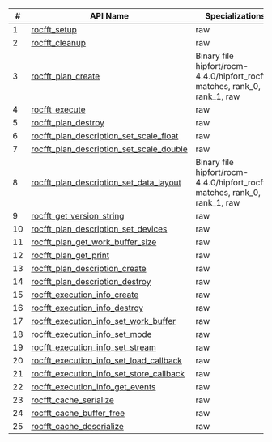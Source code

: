 \# | API Name | Specializations
----|---------------|---------
1 | [rocfft_setup](https://rocmsoftwareplatform.github.io/hipfort/interfacehipfort__rocfft_1_1rocfft__setup.html "Interface documentation") | raw
2 | [rocfft_cleanup](https://rocmsoftwareplatform.github.io/hipfort/interfacehipfort__rocfft_1_1rocfft__cleanup.html "Interface documentation") | raw
3 | [rocfft_plan_create](https://rocmsoftwareplatform.github.io/hipfort/interfacehipfort__rocfft_1_1rocfft__plan__create.html "Interface documentation") | Binary file hipfort/rocm-4.4.0/hipfort_rocfft.o matches, rank_0, rank_1, raw
4 | [rocfft_execute](https://rocmsoftwareplatform.github.io/hipfort/interfacehipfort__rocfft_1_1rocfft__execute.html "Interface documentation") | raw
5 | [rocfft_plan_destroy](https://rocmsoftwareplatform.github.io/hipfort/interfacehipfort__rocfft_1_1rocfft__plan__destroy.html "Interface documentation") | raw
6 | [rocfft_plan_description_set_scale_float](https://rocmsoftwareplatform.github.io/hipfort/interfacehipfort__rocfft_1_1rocfft__plan__description__set__scale__float.html "Interface documentation") | raw
7 | [rocfft_plan_description_set_scale_double](https://rocmsoftwareplatform.github.io/hipfort/interfacehipfort__rocfft_1_1rocfft__plan__description__set__scale__double.html "Interface documentation") | raw
8 | [rocfft_plan_description_set_data_layout](https://rocmsoftwareplatform.github.io/hipfort/interfacehipfort__rocfft_1_1rocfft__plan__description__set__data__layout.html "Interface documentation") | Binary file hipfort/rocm-4.4.0/hipfort_rocfft.o matches, rank_0, rank_1, raw
9 | [rocfft_get_version_string](https://rocmsoftwareplatform.github.io/hipfort/interfacehipfort__rocfft_1_1rocfft__get__version__string.html "Interface documentation") | raw
10 | [rocfft_plan_description_set_devices](https://rocmsoftwareplatform.github.io/hipfort/interfacehipfort__rocfft_1_1rocfft__plan__description__set__devices.html "Interface documentation") | raw
11 | [rocfft_plan_get_work_buffer_size](https://rocmsoftwareplatform.github.io/hipfort/interfacehipfort__rocfft_1_1rocfft__plan__get__work__buffer__size.html "Interface documentation") | raw
12 | [rocfft_plan_get_print](https://rocmsoftwareplatform.github.io/hipfort/interfacehipfort__rocfft_1_1rocfft__plan__get__print.html "Interface documentation") | raw
13 | [rocfft_plan_description_create](https://rocmsoftwareplatform.github.io/hipfort/interfacehipfort__rocfft_1_1rocfft__plan__description__create.html "Interface documentation") | raw
14 | [rocfft_plan_description_destroy](https://rocmsoftwareplatform.github.io/hipfort/interfacehipfort__rocfft_1_1rocfft__plan__description__destroy.html "Interface documentation") | raw
15 | [rocfft_execution_info_create](https://rocmsoftwareplatform.github.io/hipfort/interfacehipfort__rocfft_1_1rocfft__execution__info__create.html "Interface documentation") | raw
16 | [rocfft_execution_info_destroy](https://rocmsoftwareplatform.github.io/hipfort/interfacehipfort__rocfft_1_1rocfft__execution__info__destroy.html "Interface documentation") | raw
17 | [rocfft_execution_info_set_work_buffer](https://rocmsoftwareplatform.github.io/hipfort/interfacehipfort__rocfft_1_1rocfft__execution__info__set__work__buffer.html "Interface documentation") | raw
18 | [rocfft_execution_info_set_mode](https://rocmsoftwareplatform.github.io/hipfort/interfacehipfort__rocfft_1_1rocfft__execution__info__set__mode.html "Interface documentation") | raw
19 | [rocfft_execution_info_set_stream](https://rocmsoftwareplatform.github.io/hipfort/interfacehipfort__rocfft_1_1rocfft__execution__info__set__stream.html "Interface documentation") | raw
20 | [rocfft_execution_info_set_load_callback](https://rocmsoftwareplatform.github.io/hipfort/interfacehipfort__rocfft_1_1rocfft__execution__info__set__load__callback.html "Interface documentation") | raw
21 | [rocfft_execution_info_set_store_callback](https://rocmsoftwareplatform.github.io/hipfort/interfacehipfort__rocfft_1_1rocfft__execution__info__set__store__callback.html "Interface documentation") | raw
22 | [rocfft_execution_info_get_events](https://rocmsoftwareplatform.github.io/hipfort/interfacehipfort__rocfft_1_1rocfft__execution__info__get__events.html "Interface documentation") | raw
23 | [rocfft_cache_serialize](https://rocmsoftwareplatform.github.io/hipfort/interfacehipfort__rocfft_1_1rocfft__cache__serialize.html "Interface documentation") | raw
24 | [rocfft_cache_buffer_free](https://rocmsoftwareplatform.github.io/hipfort/interfacehipfort__rocfft_1_1rocfft__cache__buffer__free.html "Interface documentation") | raw
25 | [rocfft_cache_deserialize](https://rocmsoftwareplatform.github.io/hipfort/interfacehipfort__rocfft_1_1rocfft__cache__deserialize.html "Interface documentation") | raw